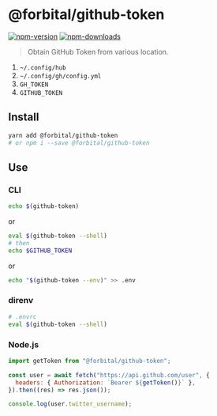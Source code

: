 # @forbital/github-token

[![npm-version]][npm-url]
[![npm-downloads]][npm-url]

> Obtain GitHub Token from various location.

1. `~/.config/hub`
2. `~/.config/gh/config.yml`
3. `GH_TOKEN`
4. `GITHUB_TOKEN`

[npm-version]: https://badgen.net/npm/v/@forbital/github-token
[npm-downloads]: https://badgen.net/npm/dt/@forbital/github-token
[npm-url]: https://npmjs.org/package/@forbital/github-token

## Install

```bash
yarn add @forbital/github-token
# or npm i --save @forbital/github-token
```

## Use

### CLI

```bash
echo $(github-token)
```

or

```bash
eval $(github-token --shell)
# then
echo $GITHUB_TOKEN
```

or

```bash
echo "$(github-token --env)" >> .env
```

### direnv

```bash
# .envrc
eval $(github-token --shell)
```

### Node.js

```js
import getToken from "@forbital/github-token";

const user = await fetch("https://api.github.com/user", {
  headers: { Authorization: `Bearer ${getToken()}` },
}).then((res) => res.json());

console.log(user.twitter_username);
```
